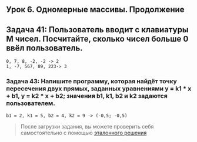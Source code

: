 ## Урок 6. Одномерные массивы. Продолжение

## **Задача 41: Пользователь вводит с клавиатуры M чисел. Посчитайте, сколько чисел больше 0 ввёл пользователь.**
```
0, 7, 8, -2, -2 -> 2
1, -7, 567, 89, 223-> 3
```
### **Задача 43: Напишите программу, которая найдёт точку пересечения двух прямых, заданных уравнениями y = k1 * x + b1, y = k2 * x + b2; значения b1, k1, b2 и k2 задаются пользователем.**
```
b1 = 2, k1 = 5, b2 = 4, k2 = 9 -> (-0,5; -0,5)
```
> После загрузки задания, вы можете проверить себя самостоятельно с помощью [эталонного решения](https://gbcdn.mrgcdn.ru/uploads/asset/4961718/attachment/811994354dffb81dac69378313ee1656.pdf)